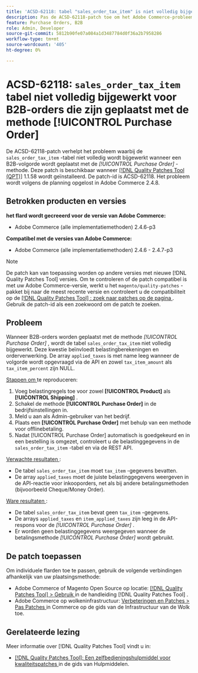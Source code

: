 ```yaml
---
title: 'ACSD-62118: tabel "sales_order_tax_item" is niet volledig bijgewerkt voor B2B-orders die zijn geplaatst met de methode [!UICONTROL Purchase Order]'
description: Pas de ACSD-62118-patch toe om het Adobe Commerce-probleem op te lossen waarbij de tabel "sales_order_tax_item" niet volledig wordt bijgewerkt wanneer B2B-orders worden geplaatst met de methode [!UICONTROL Purchase Order] .
feature: Purchase Orders, B2B
role: Admin, Developer
source-git-commit: 5812b90fe07a084a1d3487784d0f36a2b7958286
workflow-type: tm+mt
source-wordcount: '405'
ht-degree: 0%

---
```



# ACSD-62118: `sales_order_tax_item` tabel niet volledig bijgewerkt voor B2B-orders die zijn geplaatst met de methode [!UICONTROL Purchase Order]

De ACSD-62118-patch verhelpt het probleem waarbij de `sales_order_tax_item` -tabel niet volledig wordt bijgewerkt wanneer een B2B-volgorde wordt geplaatst met de *[!UICONTROL Purchase Order]* -methode. Deze patch is beschikbaar wanneer [[!DNL Quality Patches Tool (QPT)]](/help/tools/quality-patches-tool/quality-patches-tool-to-self-serve-quality-patches.md) 1.1.58 wordt geïnstalleerd. De patch-id is ACSD-62118. Het probleem wordt volgens de planning opgelost in Adobe Commerce 2.4.8.

## Betrokken producten en versies

**het flard wordt gecreeerd voor de versie van Adobe Commerce:**

* Adobe Commerce (alle implementatiemethoden) 2.4.6-p3

**Compatibel met de versies van Adobe Commerce:**

* Adobe Commerce (alle implementatiemethoden) 2.4.6 - 2.4.7-p3

>[!NOTE]
>
>De patch kan van toepassing worden op andere versies met nieuwe [!DNL Quality Patches Tool] versies. Om te controleren of de patch compatibel is met uw Adobe Commerce-versie, werkt u het `magento/quality-patches` -pakket bij naar de meest recente versie en controleert u de compatibiliteit op de [[!DNL Quality Patches Tool] : zoek naar patches op de pagina ](https://experienceleague.adobe.com/tools/commerce-quality-patches/index.html?lang=nl-NL) . Gebruik de patch-id als een zoekwoord om de patch te zoeken.

## Probleem

Wanneer B2B-orders worden geplaatst met de methode *[!UICONTROL Purchase Order]* , wordt de tabel `sales_order_tax_item` niet volledig bijgewerkt. Deze kwestie beïnvloedt belastingberekeningen en orderverwerking. De array `applied_taxes` is met name leeg wanneer de volgorde wordt opgevraagd via de API en zowel `tax_item_amount` als `tax_item_percent` zijn NULL.

<u> Stappen om </u> te reproduceren:

1. Voeg belastingregels toe voor zowel **[!UICONTROL Product]** als **[!UICONTROL Shipping]** .
1. Schakel de methode **[!UICONTROL Purchase Order]** in de bedrijfsinstellingen in.
1. Meld u aan als Admin-gebruiker van het bedrijf.
1. Plaats een **[!UICONTROL Purchase Order]** met behulp van een methode voor offlinebetaling.
1. Nadat [!UICONTROL Purchase Order] automatisch is goedgekeurd en in een bestelling is omgezet, controleert u de belastinggegevens in de `sales_order_tax_item` -tabel en via de REST API.

<u> Verwachte resultaten </u>:

* De tabel `sales_order_tax_item` moet `tax_item` -gegevens bevatten.
* De array `applied_taxes` moet de juiste belastinggegevens weergeven in de API-reactie voor inkooporders, net als bij andere betalingsmethoden (bijvoorbeeld Cheque/Money Order).

<u> Ware resultaten </u>:

* De tabel `sales_order_tax_item` bevat geen `tax_item` -gegevens.
* De arrays `applied_taxes` en `item_applied_taxes` zijn leeg in de API-respons voor de *[!UICONTROL Purchase Order]* .
* Er worden geen belastinggegevens weergegeven wanneer de betalingsmethode *[!UICONTROL Purchase Order]* wordt gebruikt.

## De patch toepassen

Om individuele flarden toe te passen, gebruik de volgende verbindingen afhankelijk van uw plaatsingsmethode:

* Adobe Commerce of Magento Open Source op locatie: [[!DNL Quality Patches Tool]  > Gebruik ](/help/tools/quality-patches-tool/usage.md) in de handleiding [!DNL Quality Patches Tool] .
* Adobe Commerce op wolkeninfrastructuur: [ Verbeteringen en Patches > Pas Patches ](https://experienceleague.adobe.com/docs/commerce-cloud-service/user-guide/develop/upgrade/apply-patches.html?lang=nl-NL) in Commerce op de gids van de Infrastructuur van de Wolk toe.

## Gerelateerde lezing

Meer informatie over [!DNL Quality Patches Tool] vindt u in:

* [[!DNL Quality Patches Tool]: Een zelfbedieningshulpmiddel voor kwaliteitspatches ](/help/tools/quality-patches-tool/quality-patches-tool-to-self-serve-quality-patches.md) in de gids van Hulpmiddelen.
